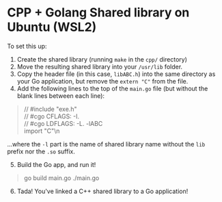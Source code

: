 # CPP + Golang Shared library on Ubuntu (WSL2)

To set this up:

1. Create the shared library (running `make` in the `cpp/` directory)
2. Move the resulting shared library into your `/usr/lib` folder.
3. Copy the header file (in this case, `libABC.h`) into the same directory as your Go application, but remove the `extern "C"` from the file.
4. Add the following lines to the top of the `main.go` file (but without the blank lines between each line):

> // #include "exe.h"<br/>
> // #cgo CFLAGS: -I.<br/>
> // #cgo LDFLAGS: -L. -lABC<br/>
> import "C"\n

...where the `-l` part is the name of shared library name without the `lib` prefix nor the `.so` suffix.

5. Build the Go app, and run it!

> go build main.go
> ./main.go

6. Tada! You've linked a C++ shared library to a Go application!
